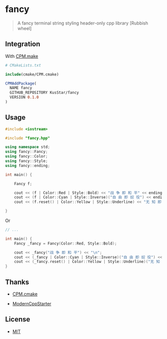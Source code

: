# fancy

> A fancy terminal string styling header-only cpp library [Rubbish wheel]

## Integration

With [CPM.make](https://github.com/TheLartians/ModernCppStarter/blob/master/cmake/CPM.cmake)

```cmake
# CMakeLists.txt

include(cmake/CPM.cmake)

CPMAddPackage(
  NAME fancy
  GITHUB_REPOSITORY KusStar/fancy
  VERSION 0.1.0
)
```
## Usage

```cpp
#include <iostream>

#include "fancy.hpp"

using namespace std;
using fancy::Fancy;
using fancy::Color;
using fancy::Style;
using fancy::ending;

int main() {

    Fancy f;

    cout << (f | Color::Red | Style::Bold) << "战 争 即 和 平" << ending;
    cout << (f | Color::Cyan | Style::Inverse)("自 由 即 奴 役") << ending;
    cout << (f.reset() | Color::Yellow | Style::Underline) << "无 知 即 力 量" << ending;

}

```

Or

```cpp
// ...

int main() {
    Fancy _fancy = Fancy(Color::Red, Style::Bold);

    cout << _fancy("战 争 即 和 平") << "\n";
    cout << (_fancy | Color::Cyan | Style::Inverse)("自 由 即 奴 役") << "\n";
    cout << (_fancy.reset() | Color::Yellow | Style::Underline)("无 知 即 力 量") << "\n";
}
```

## Thanks

- [CPM.cmake](https://github.com/TheLartians/ModernCppStarter/blob/master/cmake/CPM.cmake)

- [ModernCppStarter](https://github.com/TheLartians/ModernCppStarter)

## License

- [MIT](LICENSE)
